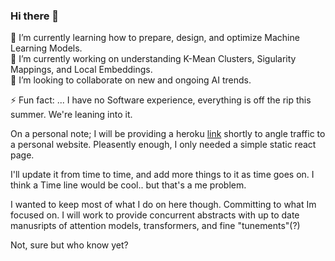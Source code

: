 ### Hi there 👋

<!--
**kid-gorgeous/kid-gorgeous** is a ✨ _special_ ✨ repository because its `README.md` (this file) appears on your GitHub profile.

Here are some ideas to get you started:

- 🔭 I’m currently working on ...
- 🌱 I’m currently learning ...
- 👯 I’m looking to collaborate on ...
- 🤔 I’m looking for help with ...
- 💬 Ask me about ...
- 📫 How to reach me: ...
- 😄 Pronouns: ...
- ⚡ Fun fact: ...
-->

🌱 I’m currently learning how to prepare, design, and optimize Machine Learning Models.<br>
🔭 I’m currently working on understanding K-Mean Clusters, Sigularity Mappings, and Local Embeddings.<br>
👯 I’m looking to collaborate on new and ongoing AI trends.<br>


⚡ Fun fact: ... I have no Software experience, everything is off the rip this summer. We're leaning into it.

On a personal note; I will be providing a heroku [link](https://ej-portfolio-449d5d5f01b6.herokuapp.com/) shortly to angle traffic to a personal website. Pleasently enough, I only needed a simple static react page. 

I'll update it from time to time, and add more things to it as time goes on. I think a Time line would be cool.. but that's a me problem.<br>

I wanted to keep most of what I do on here though. Committing to what Im focused on. I will work to provide concurrent abstracts with up to date manusripts of attention models, transformers, and fine "tunements"(?)
<br>

Not, sure but who know yet?

